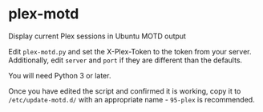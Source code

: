 # plex-motd
Display current Plex sessions in Ubuntu MOTD output

Edit `plex-motd.py` and set the X-Plex-Token to the token from your server.
Additionally, edit `server` and `port` if they are different than the defaults.

You will need Python 3 or later.

Once you have edited the script and confirmed it is working, copy it to `/etc/update-motd.d/` with an appropriate name - `95-plex` is recommended.
